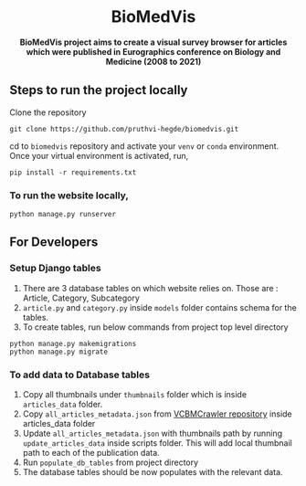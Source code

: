 <h1 align="center">BioMedVis</h1>
<div align="center">
  <strong>BioMedVis project aims to create a visual survey browser for articles which were published in Eurographics conference on
Biology and Medicine
(2008 to 2021) </strong>
</div>

## Steps to run the project locally

Clone the repository

```commandline
git clone https://github.com/pruthvi-hegde/biomedvis.git
```

cd to `biomedvis` repository and activate your `venv` or `conda` environment. Once your virtual environment is
activated, run,

```commandline
pip install -r requirements.txt
```

### To run the website locally,

```commandline
python manage.py runserver
```

## For Developers

### Setup Django tables

1. There are 3 database tables on which website relies on. Those are : Article, Category, Subcategory
2. `article.py` and `category.py` inside `models` folder contains schema for the tables.
3. To create tables, run below commands from project top level directory

```commandline
python manage.py makemigrations
python manage.py migrate
```

### To add data to Database tables

1. Copy all thumbnails under `thumbnails` folder which is inside `articles_data` folder.
2. Copy `all_articles_metadata.json` from [VCBMCrawler repository](https://github.com/pruthvi-hegde/VCBMCrawler/) inside
   articles_data folder
3. Update `all_articles_metadata.json` with thumbnails path by running `update_articles_data` inside scripts folder.
   This will add local thumbnail path to each of the publication data.
4. Run `populate_db_tables` from project directory
5. The database tables should be now populates with the relevant data.
